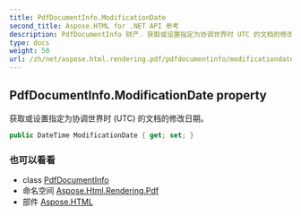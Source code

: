 ```yaml
---
title: PdfDocumentInfo.ModificationDate
second_title: Aspose.HTML for .NET API 参考
description: PdfDocumentInfo 财产. 获取或设置指定为协调世界时 UTC 的文档的修改日期
type: docs
weight: 50
url: /zh/net/aspose.html.rendering.pdf/pdfdocumentinfo/modificationdate/
---
```

## PdfDocumentInfo.ModificationDate property

获取或设置指定为协调世界时 (UTC) 的文档的修改日期。

```csharp
public DateTime ModificationDate { get; set; }
```

### 也可以看看

* class [PdfDocumentInfo](../)
* 命名空间 [Aspose.Html.Rendering.Pdf](../../pdfdocumentinfo/)
* 部件 [Aspose.HTML](../../../)


